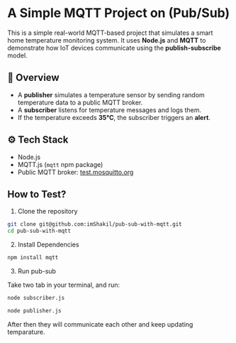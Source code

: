 # A Simple MQTT Project on (Pub/Sub)

This is a simple real-world MQTT-based project that simulates a smart home temperature monitoring system. It uses **Node.js** and **MQTT** to demonstrate how IoT devices communicate using the **publish-subscribe** model.

## 📌 Overview

- A **publisher** simulates a temperature sensor by sending random temperature data to a public MQTT broker.
- A **subscriber** listens for temperature messages and logs them.
- If the temperature exceeds **35°C**, the subscriber triggers an **alert**.

## ⚙️ Tech Stack

- Node.js
- MQTT.js (`mqtt` npm package)
- Public MQTT broker: [test.mosquitto.org](https://test.mosquitto.org)

## How to Test?

1. Clone the repository

```sh
git clone git@github.com:imShakil/pub-sub-with-mqtt.git
cd pub-sub-with-mqtt
```

2. Install Dependencies

```sh
npm install mqtt
```

3. Run pub-sub

Take two tab in your terminal, and run:

```sh
node subscriber.js
```

```sh
node publisher.js
```

After then they will communicate each other and keep updating temparature.
